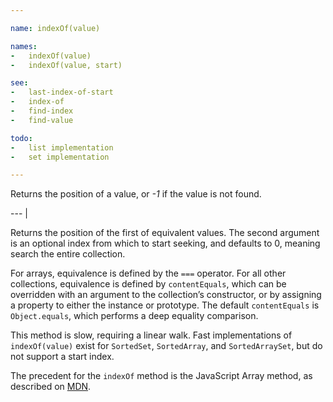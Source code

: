 ```yaml
---

name: indexOf(value)

names:
-   indexOf(value)
-   indexOf(value, start)

see:
-   last-index-of-start
-   index-of
-   find-index
-   find-value

todo:
-   list implementation
-   set implementation

---
```


Returns the position of a value, or *-1* if the value is not found.

--- |

Returns the position of the first of equivalent values.
The second argument is an optional index from which to start seeking, and
defaults to 0, meaning search the entire collection.

For arrays, equivalence is defined by the `===` operator.
For all other collections, equivalence is defined by `contentEquals`, which
can be overridden with an argument to the collection’s constructor, or by
assigning a property to either the instance or prototype.
The default `contentEquals` is `Object.equals`, which performs a deep equality
comparison.

This method is slow, requiring a linear walk.
Fast implementations of `indexOf(value)` exist for `SortedSet`, `SortedArray`,
and `SortedArraySet`, but do not support a start index.

The precedent for the `indexOf` method is the JavaScript Array method, as
described on [MDN][].

[MDN]: https://developer.mozilla.org/en-US/docs/Web/JavaScript/Reference/Global_Objects/Array/indexOf

